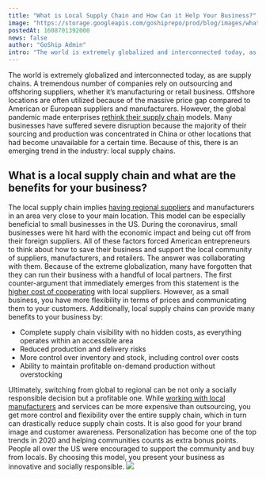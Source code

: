```yaml
---
title: "What is Local Supply Chain and How Can it Help Your Business?"
image: "https://storage.googleapis.com/goshiprepo/prod/blog/images/what-is-local-supply-chain-and-how-it-can-help-your-business.jpg"
postedAt: 1608701392000
news: false
author: "GoShip Admin"
intro: "The world is extremely globalized and interconnected today, as are supply chains. A tremendous number of companies rely on outsourcing and offshoring suppliers, whether it’s manufacturing or retail business. Offshore locations are often utilized because of the massive price gap compared to American or European suppliers and manufacturers. However, the global pandemic made enterprises rethink their supply chain models. Many businesses have suffered severe disruption because the majority of their sourcing and"
---
```

The world is extremely globalized and interconnected today, as are supply chains. A tremendous number of companies rely on outsourcing and offshoring suppliers, whether it’s manufacturing or retail business. Offshore locations are often utilized because of the massive price gap compared to American or European suppliers and manufacturers. However, the global pandemic made enterprises [rethink their supply chain](https://www.goship.com/blog/2021-outlook-small-business-trends/) models. Many businesses have suffered severe disruption because the majority of their sourcing and production was concentrated in China or other locations that had become unavailable for a certain time. Because of this, there is an emerging trend in the industry: local supply chains.

What is a local supply chain and what are the benefits for your business?
-------------------------------------------------------------------------

The local supply chain implies [having regional suppliers](https://www.forbes.com/sites/jwebb/2017/02/28/how-to-build-a-local-supply-chain-six-tips-to-survive-in-a-protectionist-world/?sh=370089902f9b) and manufacturers in an area very close to your main location. This model can be especially beneficial to small businesses in the US. During the coronavirus, small businesses were hit hard with the economic impact and being cut off from their foreign suppliers. All of these factors forced American entrepreneurs to think about how to save their business and support the local community of suppliers, manufacturers, and retailers. The answer was collaborating with them. Because of the extreme globalization, many have forgotten that they can run their business with a handful of local partners. The first counter-argument that immediately emerges from this statement is the [higher cost of cooperating](https://www.goship.com/blog/3-tips-for-transportation-budgeting-in-2021/) with local suppliers. However, as a small business, you have more flexibility in terms of prices and communicating them to your customers. Additionally, local supply chains can provide many benefits to your business by:

*   Complete supply chain visibility with no hidden costs, as everything operates within an accessible area
*   Reduced production and delivery risks
*   More control over inventory and stock, including control over costs
*   Ability to maintain profitable on-demand production without overstocking

Ultimately, switching from global to regional can be not only a socially responsible decision but a profitable one. While [working with local manufacturers](https://www.goship.com/blog/manufacturing-challenges-in-business-and-shipping/) and services can be more expensive than outsourcing, you get more control and flexibility over the entire supply chain, which in turn can drastically reduce supply chain costs. It is also good for your brand image and customer awareness. Personalization has become one of the top trends in 2020 and helping communities counts as extra bonus points. People all over the US were encouraged to support the community and buy from locals. By choosing this model, you present your business as innovative and socially responsible. [![](https://www.goship.com/wp-content/uploads/2021/02/1ace89b4-fe28-40ff-a2a7-4cddc60fc9ec.png)](https://www.goship.com/)
